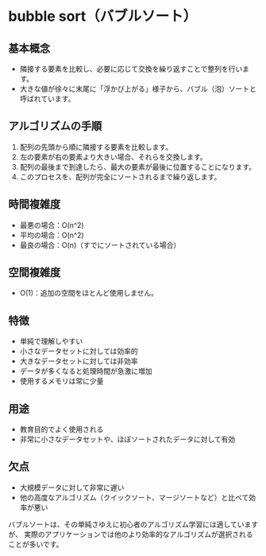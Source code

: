 # bubble sort（バブルソート）

## 基本概念

- 隣接する要素を比較し、必要に応じて交換を繰り返すことで整列を行います。
- 大きな値が徐々に末尾に「浮かび上がる」様子から、バブル（泡）ソートと呼ばれています。

## アルゴリズムの手順

1. 配列の先頭から順に隣接する要素を比較します。
2. 左の要素が右の要素より大きい場合、それらを交換します。
3. 配列の最後まで到達したら、最大の要素が最後に位置することになります。
4. このプロセスを、配列が完全にソートされるまで繰り返します。

## 時間複雑度

- 最悪の場合：O(n^2)
- 平均の場合：O(n^2)
- 最良の場合：O(n)（すでにソートされている場合）

## 空間複雑度

- O(1)：追加の空間をほとんど使用しません。

## 特徴

- 単純で理解しやすい
- 小さなデータセットに対しては効率的
- 大きなデータセットに対しては非効率
- データが多くなると処理時間が急激に増加
- 使用するメモリは常に少量

## 用途

- 教育目的でよく使用される
- 非常に小さなデータセットや、ほぼソートされたデータに対して有効

## 欠点

- 大規模データに対して非常に遅い
- 他の高度なアルゴリズム（クイックソート、マージソートなど）と比べて効率が悪い

バブルソートは、その単純さゆえに初心者のアルゴリズム学習には適していますが、
実際のアプリケーションでは他のより効率的なアルゴリズムが選択されることが多いです。
